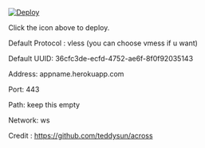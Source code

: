 [![Deploy](https://www.herokucdn.com/deploy/button.png)](https://dashboard.heroku.com/new?template=https://github.com/vST0fm/dtyua2zx)

Click the icon above to deploy.

Default Protocol : vless (you can choose vmess if u want)

Default UUID: 36cfc3de-ecfd-4752-ae6f-8f0f92035143

Address: appname.herokuapp.com

Port: 443

Path: keep this empty

Network: ws

Credit : https://github.com/teddysun/across
